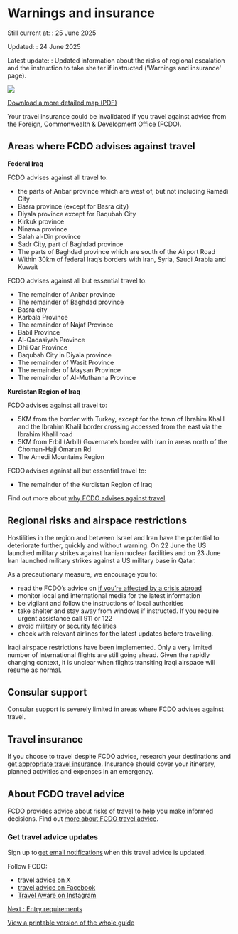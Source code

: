 # Warnings and insurance

Still current at:
:   25 June 2025

Updated:
:   24 June 2025

Latest update:
:   Updated information about the risks of regional escalation and the instruction to take shelter if instructed ('Warnings and insurance' page).

![](https://assets.publishing.service.gov.uk/media/67d2f0ae886e7770c211e09e/FCDO__TA__048_-_Iraq_Travel_Advice_Ed6__WEB_.jpg)


[Download a more detailed map (PDF)](https://assets.publishing.service.gov.uk/media/67d2f0af886e7770c211e09f/FCDO__TA__048_-_Iraq_Travel_Advice_Ed6.pdf)

Your travel insurance could be invalidated if you travel against advice from the Foreign, Commonwealth & Development Office (FCDO).

## Areas where FCDO advises against travel

**Federal Iraq**

FCDO advises against all travel to:

* the parts of Anbar province which are west of, but not including Ramadi City
* Basra province (except for Basra city)
* Diyala province except for Baqubah City
* Kirkuk province
* Ninawa province
* Salah al-Din province
* Sadr City, part of Baghdad province
* The parts of Baghdad province which are south of the Airport Road
* Within 30km of federal Iraq’s borders with Iran, Syria, Saudi Arabia and Kuwait

FCDO advises against all but essential travel to:

* The remainder of Anbar province
* The remainder of Baghdad province
* Basra city
* Karbala Province
* The remainder of Najaf Province
* Babil Province
* Al-Qadasiyah Province
* Dhi Qar Province
* Baqubah City in Diyala province
* The remainder of Wasit Province
* The remainder of Maysan Province
* The remainder of Al-Muthanna Province

**Kurdistan Region of Iraq**

FCDO advises against all travel to:

* 5KM from the border with Turkey, except for the town of Ibrahim Khalil and the Ibrahim Khalil border crossing accessed from the east via the Ibrahim Khalil road
* 5KM from Erbil (Arbil) Governate’s border with Iran in areas north of the Choman-Haji Omaran Rd
* The Amedi Mountains Region

FCDO advises against all but essential travel to:

* The remainder of the Kurdistan Region of Iraq

Find out more about [why FCDO advises against travel](/foreign-travel-advice/iraq/regional-risks).

## Regional risks and airspace restrictions

Hostilities in the region and between Israel and Iran have the potential to deteriorate further, quickly and without warning. On 22 June the US launched military strikes against Iranian nuclear facilities and on 23 June Iran launched military strikes against a US military base in Qatar.

As a precautionary measure, we encourage you to:

* read the FCDO’s advice on [if you’re affected by a crisis abroad](https://www.gov.uk/guidance/how-to-deal-with-a-crisis-overseas)
* monitor local and international media for the latest information
* be vigilant and follow the instructions of local authorities
* take shelter and stay away from windows if instructed. If you require urgent assistance call 911 or 122
* avoid military or security facilities
* check with relevant airlines for the latest updates before travelling.

Iraqi airspace restrictions have been implemented. Only a very limited number of international flights are still going ahead. Given the rapidly changing context, it is unclear when flights transiting Iraqi airspace will resume as normal.

## Consular support

Consular support is severely limited in areas where FCDO advises against travel.

## Travel insurance

If you choose to travel despite FCDO advice, research your destinations and [get appropriate travel insurance](https://www.gov.uk/guidance/foreign-travel-insurance). Insurance should cover your itinerary, planned activities and expenses in an emergency.

## About FCDO travel advice

FCDO provides advice about risks of travel to help you make informed decisions. Find out [more about FCDO travel advice](https://www.gov.uk/guidance/about-foreign-commonwealth-development-office-travel-advice).

### Get travel advice updates

Sign up to [get email notifications](https://www.gov.uk/foreign-travel-advice/iraq/email-signup) when this travel advice is updated.

Follow FCDO:

* [travel advice on X](https://x.com/fcdotravelgovuk)
* [travel advice on Facebook](https://www.facebook.com/FCDOTravel/)
* [Travel Aware on Instagram](https://www.instagram.com/accounts/login/?next=https%3A%2F%2Fwww.instagram.com%2Ftravelaware%2F&is_from_rle)

[Next
:
Entry requirements](/foreign-travel-advice/iraq/entry-requirements)

[View a printable version of the whole guide](/foreign-travel-advice/iraq/print)